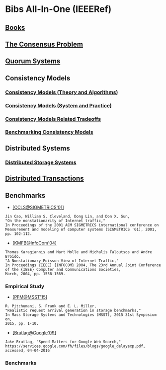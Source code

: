 # Bibs All-In-One (IEEERef)

## [Books](https://github.com/hengxin/research-resources/blob/master/my-research/bib-allinone/bib-allinone-ieeeref/bib-books-ieeeref.md)

## [The Consensus Problem](https://github.com/hengxin/research-resources/blob/master/my-research/bib-allinone/bib-allinone-ieeeref/bib-consensus-ieeeref.md)

## [Quorum Systems](https://github.com/hengxin/research-resources/blob/master/my-research/bib-allinone/bib-allinone-ieeeref/bib-quorum-system-ieeeref.md)

## Consistency Models

### [Consistency Models (Theory and Algorithms)](https://github.com/hengxin/research-resources/blob/master/my-research/bib-allinone/bib-allinone-ieeeref/bib-consistency-models-theory-and-algorithms-ieeeref.md)
### [Consistency Models (System and Practice)](https://github.com/hengxin/research-resources/blob/master/my-research/bib-allinone/bib-allinone-ieeeref/bib-consistency-models-system-and-practice-ieeeref.md)

### [Consistency Models Related Tradeoffs](https://github.com/hengxin/research-resources/blob/master/my-research/bib-allinone/bib-allinone-ieeeref/bib-consistency-models-tradeoffs-ieeeref.md)

### [Benchmarking Consistency Models](https://github.com/hengxin/research-resources/blob/master/my-research/bib-allinone/bib-allinone-ieeeref/bib-benchmarking-consistency-models-ieeeref.md)

## Distributed Systems

### [Distributed Storage Systems](https://github.com/hengxin/research-resources/blob/master/my-research/bib-allinone/bib-allinone-ieeeref/bib-distributed-storage-systems-ieeeref.md)

## [Distributed Transactions](https://github.com/hengxin/research-resources/blob/master/my-research/bib-allinone/bib-allinone-ieeeref/bib-distributed-transactions-ieeeref.md)

## Benchmarks
- [[CCLS@SIGMETRICS'01]](http://dl.acm.org/citation.cfm?id=378440)
```
Jin Cao, William S. Cleveland, Dong Lin, and Don X. Sun,
"On the nonstationarity of Internet traffic," 
In Proceedings of the 2001 ACM SIGMETRICS international conference on Measurement and modeling of computer systems (SIGMETRICS '01), 2001, pp. 102-112. 
```

- [[KMFB@InfoCom'04]](http://research.microsoft.com/pubs/71434/infocom04.pdf)
```
Thomas Karagiannis and Mart Molle and Michalis Faloutsos and Andre Broido,
"A Nonstationary Poisson View of Internet Traffic,"
In Proceedings {IEEE} {INFOCOM} 2004, The 23rd Annual Joint Conference of the {IEEE} Computer and Communications Societies, 
March, 2004, pp. 1558-1569.
```

### Empirical Study
- [[PFM@MSST'15]](http://ieeexplore.ieee.org/xpls/abs_all.jsp?arnumber=7208286&tag=1)
```
R. Pitchumani, S. Frank and E. L. Miller, 
"Realistic request arrival generation in storage benchmarks,"
In Mass Storage Systems and Technologies (MSST), 2015 31st Symposium on, 
2015, pp. 1-10.
```

- [[Brutlag@Google'09]](https://services.google.com/fh/files/blogs/google_delayexp.pdf)
```
Jake Brutlag, "Speed Matters for Google Web Search," https://services.google.com/fh/files/blogs/google_delayexp.pdf,
accessed, 04-04-2016
```

### Benchmarks
